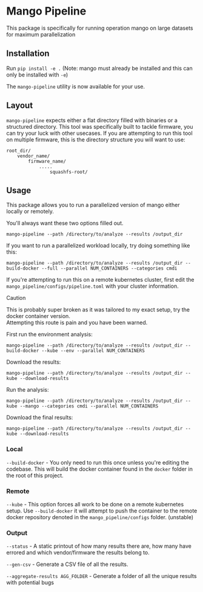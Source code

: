 # Mango Pipeline

This package is specifically for running operation mango on large datasets for maximum parallelization

## Installation

Run `pip install -e .` (Note: mango must already be installed and this can only be installed with `-e`)

The `mango-pipeline` utility is now available for your use.

## Layout

`mango-pipeline` expects either a flat directory filled with binaries or a structured directory.
This tool was specifically built to tackle firmware, you can try your luck with other usecases.
If you are attempting to run this tool on multiple firmware, this is the directory structure you will want to use:
```
root_dir/
    vendor_name/
        firmware_name/
            .....
                squashfs-root/
```

## Usage

This package allows you to run a parallelized version of mango either locally or remotely.

You'll always want these two options filled out.

`mango-pipeline --path /directory/to/analyze --results /output_dir`

If you want to run a parallelized workload locally, try doing something like this:

```mango-pipeline --path /directory/to/analyze --results /output_dir --build-docker --full --parallel NUM_CONTAINERS --categories cmdi```

If you're attempting to run this on a remote kubernetes cluster, first edit the `mango_pipeline/configs/pipeline.toml` with your cluster information.
> [!CAUTION]  
> This is probably super broken as it was tailored to my exact setup, try the docker container version.   
> Attempting this route is pain and you have been warned.

First run the environment analysis:

```mango-pipeline --path /directory/to/analyze --results /output_dir --build-docker --kube --env --parallel NUM_CONTAINERS```

Download the results:

```mango-pipeline --path /directory/to/analyze --results /output_dir --kube --download-results```

Run the analysis:

```mango-pipeline --path /directory/to/analyze --results /output_dir --kube --mango --categories cmdi --parallel NUM_CONTAINERS```

Download the final results:

```mango-pipeline --path /directory/to/analyze --results /output_dir --kube --download-results```

### Local
`--build-docker` - You only need to run this once unless you're editing the codebase.
This will build the docker container found in the `docker` folder in the root of this project.

### Remote
`--kube` - This option forces all work to be done on a remote kubernetes setup.
Use `--build-docker` it will attempt to push the container to the remote docker repository denoted in the `mango_pipeline/configs` folder. (unstable)

### Output
`--status` - A static printout of how many results there are, how many have errored and which vendor/firmware the results belong to.

`--gen-csv` - Generate a CSV file of all the results.

`--aggregate-results AGG_FOLDER` - Generate a folder of all the unique results with potential bugs
